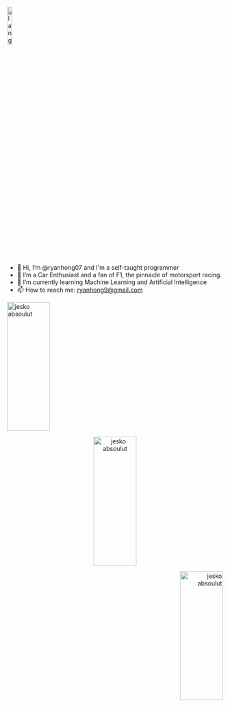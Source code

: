 <p align="left"><img width=15%" src="https://github.com/alansmathew/alansmathew/raw/master/lang.gif" alt="lang image here" /></p>


- 👋 Hi, I’m @ryanhong07 and I'm a self-taught programmer
- 👀 I’m a Car Enthusiast and a fan of F1, the pinnacle of motorsport racing.
- 🌱 I’m currently learning Machine Learning and Artificial Intelligence
- 📫 How to reach me: ryanhong9@gmail.com


<p align="left"><img height="300" width="100" src="[https://github.com/ryanhong07/ryanhong07/blob/main/jeskoabsolut.jpg](https://github.com/ryanhong07/ryanhong07/blob/main/FJYrhfZXEAAkRxp.jfif)" alt="jesko absoulut" /></p>
<p align="center"><img height="300" width="100" src="[https://github.com/ryanhong07/ryanhong07/blob/main/jeskoabsolut.jp](https://github.com/ryanhong07/ryanhong07/blob/main/FJYrhfZXMAENdip.jfif)" alt="jesko absoulut" /></p>
<p align="right"><img height="300" width="100" src="[https://github.com/ryanhong07/ryanhong07/blob/main/jeskoabsolut.jpg](https://github.com/ryanhong07/ryanhong07/blob/main/FJYrhfZXsAY3_7b.jfif)" alt="jesko absoulut" /></p>
